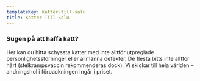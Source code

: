 ```yaml
---
templateKey: katter-till-salu
title: Katter Till Salu
---
```

### Sugen på att haffa katt?

Her kan du hitta schyssta katter med inte alltför utpreglade personlighetsstörninger eller allmänna defekter. De flesta bitts inte alltför hårt (stelkrampsvaccin rekommenderas dock). Vi skickar till hela världen – andningshol i förpackningen ingår i priset.